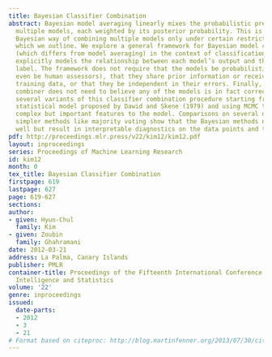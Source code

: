 ```yaml
---
title: Bayesian Classifier Combination
abstract: Bayesian model averaging linearly mixes the probabilistic predictions of
  multiple models, each weighted by its posterior probability. This is the coherent
  Bayesian way of combining multiple models only under certain restrictive assumptions,
  which we outline. We explore a general framework for Bayesian model combination
  (which differs from model averaging) in the context of classification. This framework
  explicitly models the relationship between each model’s output and the unknown true
  label. The framework does not require that the models be probabilistic (they can
  even be human assessors), that they share prior information or receive the same
  training data, or that they be independent in their errors. Finally, the Bayesian
  combiner does not need to believe any of the models is in fact correct.  We test
  several variants of this classifier combination procedure starting from a classic
  statistical model proposed by Dawid and Skene (1979) and using MCMC to add more
  complex but important features to the model. Comparisons on several data sets to
  simpler methods like majority voting show that the Bayesian methods not only perform
  well but result in interpretable diagnostics on the data points and the models.
pdf: http://proceedings.mlr.press/v22/kim12/kim12.pdf
layout: inproceedings
series: Proceedings of Machine Learning Research
id: kim12
month: 0
tex_title: Bayesian Classifier Combination
firstpage: 619
lastpage: 627
page: 619-627
sections: 
author:
- given: Hyun-Chul
  family: Kim
- given: Zoubin
  family: Ghahramani
date: 2012-03-21
address: La Palma, Canary Islands
publisher: PMLR
container-title: Proceedings of the Fifteenth International Conference on Artificial
  Intelligence and Statistics
volume: '22'
genre: inproceedings
issued:
  date-parts:
  - 2012
  - 3
  - 21
# Format based on citeproc: http://blog.martinfenner.org/2013/07/30/citeproc-yaml-for-bibliographies/
---
```

